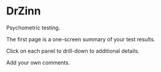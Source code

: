 # DrZinn

Psychometric testing.

The first page is a one-screen summary of your test results.

Click on each panel to drill-down to additional details.

Add your own comments.

